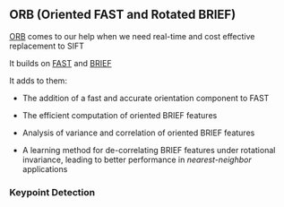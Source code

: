 ## ORB (Oriented FAST and Rotated BRIEF)

[ORB](https://docs.opencv.org/3.4/d1/d89/tutorial_py_orb.html) comes to our help when we need real-time and cost effective replacement to SIFT

It builds on [FAST](https://docs.opencv.org/3.4/df/d0c/tutorial_py_fast.html) and [BRIEF](https://medium.com/@deepanshut041/introduction-to-brief-binary-robust-independent-elementary-features-436f4a31a0e6)

It adds to them:

* The addition of a fast and accurate orientation component to FAST

* The efficient computation of oriented BRIEF features

* Analysis of variance and correlation of oriented
BRIEF features

* A learning method for de-correlating BRIEF features under rotational invariance, leading to better performance in *nearest-neighbor* applications

### Keypoint Detection

